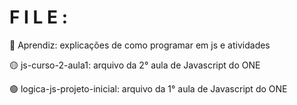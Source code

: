 # F I L E :

 🔴 Aprendiz: explicações de como programar em js e atividades
 
 🟡 js-curso-2-aula1: arquivo da 2° aula de Javascript do ONE 
 
 🟢 logica-js-projeto-inicial: arquivo da 1° aula de Javascript do ONE 
